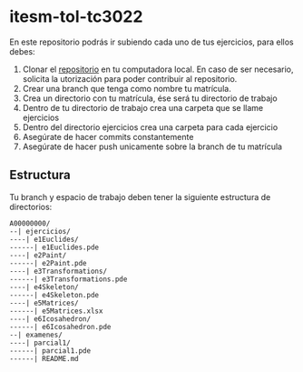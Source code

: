 # itesm-tol-tc3022
En este repositorio podrás ir subiendo cada uno de tus ejercicios, para ellos debes:

1. Clonar el [repositorio](https://github.com/jnjomnsn/items-tol-tc3022) en tu computadora local. En caso de ser necesario, solicita la utorización para poder contribuir al repositorio.
2. Crear una branch que tenga como nombre tu matrícula.
3. Crea un directorio con tu matrícula, ése será tu directorio de trabajo
4. Dentro de tu directorio de trabajo crea una carpeta que se llame ejercicios
5. Dentro del directorio ejercicios crea una carpeta para cada ejercicio
6. Asegúrate de hacer commits constantemente
7. Asegúrate de hacer push unicamente sobre la branch de tu matrícula

## Estructura
Tu branch y espacio de trabajo deben tener la siguiente estructura de directorios:
```
A00000000/
--| ejercicios/
----| e1Euclides/
------| e1Euclides.pde
----| e2Paint/
------| e2Paint.pde
----| e3Transformations/
------| e3Transformations.pde
----| e4Skeleton/
------| e4Skeleton.pde
----| e5Matrices/
------| e5Matrices.xlsx
----| e6Icosahedron/
------| e6Icosahedron.pde
--| examenes/
----| parcial1/
------| parcial1.pde
------| README.md
